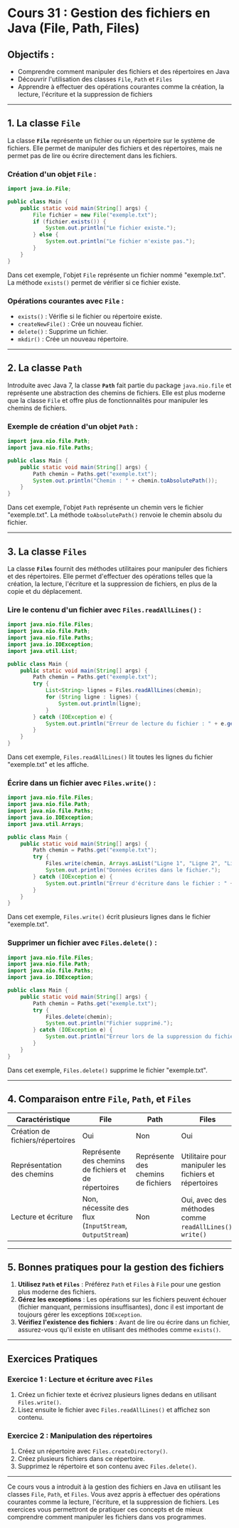 
# Cours 31 : Gestion des fichiers en Java (File, Path, Files)

## Objectifs :
- Comprendre comment manipuler des fichiers et des répertoires en Java
- Découvrir l'utilisation des classes `File`, `Path` et `Files`
- Apprendre à effectuer des opérations courantes comme la création, la lecture, l'écriture et la suppression de fichiers

---

## 1. La classe `File`
La classe **`File`** représente un fichier ou un répertoire sur le système de fichiers. Elle permet de manipuler des fichiers et des répertoires, mais ne permet pas de lire ou écrire directement dans les fichiers.

### Création d'un objet `File` :
```java
import java.io.File;

public class Main {
    public static void main(String[] args) {
        File fichier = new File("exemple.txt");
        if (fichier.exists()) {
            System.out.println("Le fichier existe.");
        } else {
            System.out.println("Le fichier n'existe pas.");
        }
    }
}
```

Dans cet exemple, l'objet `File` représente un fichier nommé "exemple.txt". La méthode `exists()` permet de vérifier si ce fichier existe.

### Opérations courantes avec `File` :
- `exists()` : Vérifie si le fichier ou répertoire existe.
- `createNewFile()` : Crée un nouveau fichier.
- `delete()` : Supprime un fichier.
- `mkdir()` : Crée un nouveau répertoire.

---

## 2. La classe `Path`
Introduite avec Java 7, la classe **`Path`** fait partie du package `java.nio.file` et représente une abstraction des chemins de fichiers. Elle est plus moderne que la classe `File` et offre plus de fonctionnalités pour manipuler les chemins de fichiers.

### Exemple de création d'un objet `Path` :
```java
import java.nio.file.Path;
import java.nio.file.Paths;

public class Main {
    public static void main(String[] args) {
        Path chemin = Paths.get("exemple.txt");
        System.out.println("Chemin : " + chemin.toAbsolutePath());
    }
}
```

Dans cet exemple, l'objet `Path` représente un chemin vers le fichier "exemple.txt". La méthode `toAbsolutePath()` renvoie le chemin absolu du fichier.

---

## 3. La classe `Files`
La classe **`Files`** fournit des méthodes utilitaires pour manipuler des fichiers et des répertoires. Elle permet d'effectuer des opérations telles que la création, la lecture, l'écriture et la suppression de fichiers, en plus de la copie et du déplacement.

### Lire le contenu d'un fichier avec `Files.readAllLines()` :
```java
import java.nio.file.Files;
import java.nio.file.Path;
import java.nio.file.Paths;
import java.io.IOException;
import java.util.List;

public class Main {
    public static void main(String[] args) {
        Path chemin = Paths.get("exemple.txt");
        try {
            List<String> lignes = Files.readAllLines(chemin);
            for (String ligne : lignes) {
                System.out.println(ligne);
            }
        } catch (IOException e) {
            System.out.println("Erreur de lecture du fichier : " + e.getMessage());
        }
    }
}
```

Dans cet exemple, `Files.readAllLines()` lit toutes les lignes du fichier "exemple.txt" et les affiche.

### Écrire dans un fichier avec `Files.write()` :
```java
import java.nio.file.Files;
import java.nio.file.Path;
import java.nio.file.Paths;
import java.io.IOException;
import java.util.Arrays;

public class Main {
    public static void main(String[] args) {
        Path chemin = Paths.get("exemple.txt");
        try {
            Files.write(chemin, Arrays.asList("Ligne 1", "Ligne 2", "Ligne 3"));
            System.out.println("Données écrites dans le fichier.");
        } catch (IOException e) {
            System.out.println("Erreur d'écriture dans le fichier : " + e.getMessage());
        }
    }
}
```

Dans cet exemple, `Files.write()` écrit plusieurs lignes dans le fichier "exemple.txt".

### Supprimer un fichier avec `Files.delete()` :
```java
import java.nio.file.Files;
import java.nio.file.Path;
import java.nio.file.Paths;
import java.io.IOException;

public class Main {
    public static void main(String[] args) {
        Path chemin = Paths.get("exemple.txt");
        try {
            Files.delete(chemin);
            System.out.println("Fichier supprimé.");
        } catch (IOException e) {
            System.out.println("Erreur lors de la suppression du fichier : " + e.getMessage());
        }
    }
}
```

Dans cet exemple, `Files.delete()` supprime le fichier "exemple.txt".

---

## 4. Comparaison entre `File`, `Path`, et `Files`

| **Caractéristique**         | **File**                               | **Path**                             | **Files**                                 |
|-----------------------------|----------------------------------------|--------------------------------------|-------------------------------------------|
| Création de fichiers/répertoires | Oui                                | Non                                  | Oui                                       |
| Représentation des chemins   | Représente des chemins de fichiers et de répertoires | Représente des chemins de fichiers  | Utilitaire pour manipuler les fichiers et répertoires |
| Lecture et écriture          | Non, nécessite des flux (`InputStream`, `OutputStream`) | Non                                  | Oui, avec des méthodes comme `readAllLines()`, `write()` |

---

## 5. Bonnes pratiques pour la gestion des fichiers
1. **Utilisez `Path` et `Files`** : Préférez `Path` et `Files` à `File` pour une gestion plus moderne des fichiers.
2. **Gérez les exceptions** : Les opérations sur les fichiers peuvent échouer (fichier manquant, permissions insuffisantes), donc il est important de toujours gérer les exceptions `IOException`.
3. **Vérifiez l'existence des fichiers** : Avant de lire ou écrire dans un fichier, assurez-vous qu'il existe en utilisant des méthodes comme `exists()`.

---

## Exercices Pratiques

### Exercice 1 : Lecture et écriture avec `Files`
1. Créez un fichier texte et écrivez plusieurs lignes dedans en utilisant `Files.write()`.
2. Lisez ensuite le fichier avec `Files.readAllLines()` et affichez son contenu.

### Exercice 2 : Manipulation des répertoires
1. Créez un répertoire avec `Files.createDirectory()`.
2. Créez plusieurs fichiers dans ce répertoire.
3. Supprimez le répertoire et son contenu avec `Files.delete()`.

---

Ce cours vous a introduit à la gestion des fichiers en Java en utilisant les classes `File`, `Path`, et `Files`. Vous avez appris à effectuer des opérations courantes comme la lecture, l'écriture, et la suppression de fichiers. Les exercices vous permettront de pratiquer ces concepts et de mieux comprendre comment manipuler les fichiers dans vos programmes.
